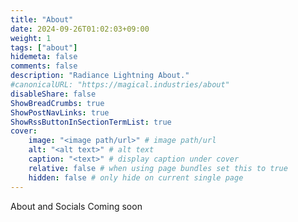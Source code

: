 ```yaml
---
title: "About"
date: 2024-09-26T01:02:03+09:00
weight: 1
tags: ["about"]
hidemeta: false
comments: false
description: "Radiance Lightning About."
#canonicalURL: "https://magical.industries/about"
disableShare: false
ShowBreadCrumbs: true
ShowPostNavLinks: true
ShowRssButtonInSectionTermList: true
cover:
    image: "<image path/url>" # image path/url
    alt: "<alt text>" # alt text
    caption: "<text>" # display caption under cover
    relative: false # when using page bundles set this to true
    hidden: false # only hide on current single page
---
```


About and Socials Coming soon

